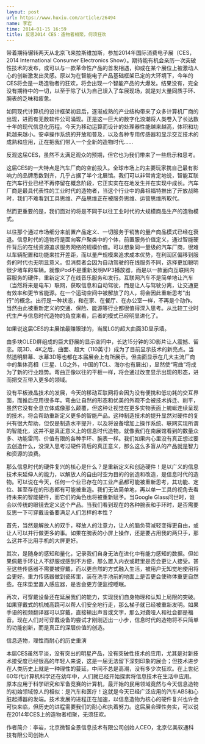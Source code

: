 ```yaml
---
layout: post
url: https://www.huxiu.com/article/26494
name: 李岩
time: 2014-01-15 16:59
title: 反思2014 CES：造物者相聚，何须狂欢
---
```

带着期待辗转两天从北京飞来拉斯维加斯，参加2014年国际消费电子展（CES，2014 International Consumer Electronics Show）。期待能有机会亲历一次突破性技术的发布，或可以与一款革命性产品的首发相遇，抑或在某个展位上被激动人心的创新激发出灵感。原以为在智能电子产品基础框架已定的大环境下，今年的CES将会是一场造物者的狂欢，将会出现一个智能产品的大爆发。结果没有，完全没有期待中的一切，以至于除了认为自己误入了车展现场，就是对大量同质手环、腕表的乏味和疲惫。

如同现代计算机的设计框架初显后，逐渐成熟的产业结构带来了众多计算机厂商的出现，进而有无数软件公司涌现。正是这一巨大的数字化浪潮将人类卷入了长达数十年的现代信息化历程。今天为移动运算而设计的处理器性能越来越高，体积和功耗越来越小。安卓操作系统的开放和普及，以及各种专用传感器和显示交互技术的成熟和应用，正在把我们带入一个全新的造物时代……

反观这届CES，虽然不太满足观众的预期，但它也为我们带来了一些启示和思考。

这届CES的一大特点是汽车厂商的空前投入。全球市场上的主要玩家携自己最有影响力的品牌悉数到齐，几乎占据了半个北展馆。我们可以非常肯定地说，智能互联在汽车行业已经不再停留在概念阶段，它正实实在在地发生并在实现中成长。汽车厂商是最具代表性的工业时代的造物者，当这个行业中的鼻祖福特推出了开放战略时，我们不难看到工具思维、产品思维正在被服务思维、运营思维所取代。

然而更重要的是，我们面对的将是不同于以往工业时代的大规模商品生产的造物模式。

以往那个通过市场细分来前置产品定义、一切服务于销售的量产商品模式已经在衰退。信息时代的造物将是面向客户聚类中的个体，前置服务价值定义，通过智能硬件背后的在线资源追求服务网络的规模价值。可以想象同一量级的汽车厂商，很难以车辆配置和功能来拉开差距，而以量产规模来追求成本优势，在利润区偏移到服务的时代也无明显意义。但消费者会因为自动驾驶的在线服务不同，选择更加聪明很少堵车的车辆。就像iPod不是重新发明MP3播放器，而是以一款面向互联网内容服务的硬件，重新定义了在线音乐服务和发行。互联网汽车不是简单地让汽车（当然将来是电车）联网，获取信息和自动驾驶，而是让人与驾驶分离，让交通更有效率和更节省能源。在一个运动空间中被解放了的人，将会因此重新思考"出行"的概念。出行是一种状态，和在家、在餐厅、在办公室一样，不再是个动作。当然由此被重新定义的交通、保险、能源等行业都很值得深入思考。从比较工业时代生产与信息时代造物的角度来看，后者的模式已经明显进化了。

如果说这届CES的主展馆最赚眼球的，当属LG的超大曲面3D显示墙。

由多块OLED屏组成的巨大舒展的显示空间中，长达15分钟的3D影片让人震撼、留恋。既3D、4K之后，曲面、超大（110英寸）成为了目前显示技术的新亮点。当然透明屏幕、水幕3D等也都在本届展会上有所展示。但曲面显示在几大主流厂商中的集体亮相（三星、LG之外，中国的TCL、海尔也有展出），显然使“弯曲”将成为了新的行业趋势。弯曲正像以往的平板一样，将会通过改变显示出现的形态，进而把交互带入更多的领域。

没有平板液晶技术的发展，今天的移动互联网将会因为没有便携和低功耗的交互界面，而推后应用很多年。弯曲让自然的形态和优美的外观不会被技术拆迁、削平，虽然它没有全息立体成像那么颠覆，但这种让视觉在更多实物表面上蜿蜒连续呈现的技术，将会帮助重新定义更多的智能产品。这种制造技术的提升显然对硬件的复兴有很大帮助，但仅是制造水平提升，以及将设备增加上操作系统、联网实现所谓的智能化，这并不是真正意义上的信息时代造物。就像我们在南展馆看到的数量众多、功能雷同、价值有限的各种手环、腕表一样。我们如果内心里没有真正想过要去创造什么，没深入思考过硬件背后的真正意义，那么这么多盲从的产品就是智力和资源的浪费。

那么信息时代的硬件复兴的核心是什么？是重新定义和创造硬件！是以广义的信息技术来延伸人的能力，以解放人的自由时空为目的的创造和改造，是信息时代的造物。可以说在今天，任何一个业已存在的工业产品都可能被重新思考，其功能、定位、甚至存在的形态都有可能被重造。我们无法简单地，再以单一工具的视角去看待未来的智能硬件，而它们的角色也将被重新赋予。当Google Glass问世时，谁会以传统的眼镜去定义这个产品。当我们看到现在的各种腕表和手环时，是否需要反思一下可穿戴设备要满足人们怎样的本性？

首先，当然是解放人的双手，释放人的注意力，让人的脑负荷减轻变得更自由，或让人可以并行做更多的事。如果在腕表的小屏上操作，还是要占用我的两只手，那么这并不比用手机的大屏更好。

其次，是随身的感知和量化，记录我们自身无法在进化中有能力感知的数据。但如果佩戴手环让人不舒服或感到不方便，那么置入内衣或鞋里是否会更让人接受。甚至这些传感器不需要被穿戴，而以更自然的方式融入生活，被用户无知觉地使用将会更好。重力传感器做到瓷砖里，装在洗手池前的地面上是否更会使称体重更自然些。在床垫里置入感应器，是否会更方便监控睡眠。

再次，可穿戴设备还在延展我们的能力，实现我们自身物理和认知上局限的突破。如果穿戴式的机械高跷可以帮人们安全地行走，那么梯子就已经被重新发明。如果手语的视频翻译器可以穿戴，直接输出声音或文字，那么对聋哑人和社会都是福音。现在人们对可穿戴设备的尝试才刚刚迈出一小步，信息时代的造物将不只简单的功能创新，而是真正的深层价值的创造。

信息造物，理性而耐心的历史重演

本届CES虽然平淡，没有突出的明星产品，没有突破性技术的应用，尤其是对新技术接受度已经很高的年轻人来说，这是一届无法留下深刻印象的展会；但技术进步在人类历史上就是一种理性的蔓延，中间不总是高潮，没有多少次狂欢。在上世纪60年代计算机科学还在幼年中，人们就已经开始探索将信息技术在生活中应用。原本应用于科学研究和军备竞赛的计算机，最开始的民用领域竟然与今天信息造物的初始领域惊人的相似：是汽车和医疗！这就是今天已经广泛应用的汽车ABS和心脏起搏器的发端。技术发展的进程正在加速，以信息造物为核心的硬件复兴也许会可快来临，但历史的进程需要我们的耐心和执着努力。这届展会理性务实，可以说在2014年CES上的造物者相聚，无须狂欢。

作者简介：李岩，北京微智全景信息技术有限公司创始人CEO，北京亿美软通科技有限公司创始人

